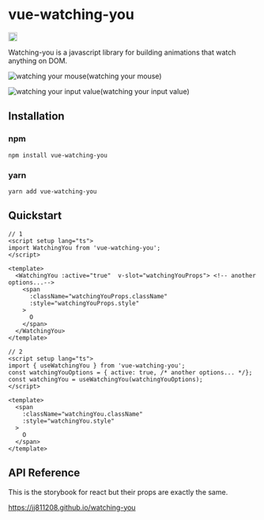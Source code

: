 # vue-watching-you

<a href="https://www.npmjs.com/package/vue-watching-you"><img src="https://badge.fury.io/js/vue-watching-you.svg" alt="npm version" height="18"></a>

Watching-you is a javascript library for building animations that watch anything on DOM.

![watching your mouse](https://github.com/jj811208/watching-you/blob/main/static/1.gif)(watching your mouse)

![watching your input value](https://github.com/jj811208/watching-you/blob/main/static/2.gif)(watching your input value)

## Installation

### npm

```
npm install vue-watching-you
```

### yarn

```
yarn add vue-watching-you
```

## Quickstart

```vue
// 1
<script setup lang="ts">
import WatchingYou from 'vue-watching-you';
</script>

<template>
  <WatchingYou :active="true"  v-slot="watchingYouProps"> <!-- another options...-->
    <span
      :className="watchingYouProps.className"
      :style="watchingYouProps.style"
    >
      O
    </span>
  </WatchingYou>
</template>

// 2
<script setup lang="ts">
import { useWatchingYou } from 'vue-watching-you';
const watchingYouOptions = { active: true, /* another options... */};
const watchingYou = useWatchingYou(watchingYouOptions);
</script>

<template>
  <span
    :className="watchingYou.className"
    :style="watchingYou.style"
  >
    O
  </span>
</template>
```

## API Reference

This is the storybook for react but their props are exactly the same.

<a href="https://jj811208.github.io/watching-you" target="_blank">https://jj811208.github.io/watching-you</a>
